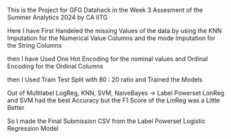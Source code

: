 This is the Project for GFG Datahack in the Week 3 Assesment of the Summer Analytics 2024 by CA IITG

Here I have First Handeled the missing Values of the data by using the KNN Imputation for the Numerical Value Columns and the mode Imputation for the String Columns

then I have Used One Hot Encoding for the nominal values and Ordinal Encoding for the Ordinal Columns

then I Used Train Test Split with 80 : 20 ratio and Trained the Models

Out of Multilabel LogReg, KNN, SVM, NaiveBayes -> Label Powerset LonReg and SVM had the best Accuracy but the F1 Score of the LinReg was a Little Better

So I made the Final Submission CSV from the Label Powerset Logistic Regression Model
